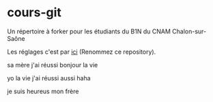 # cours-git
Un répertoire à forker pour les étudiants du B1N du CNAM Chalon-sur-Saône

Les réglages c'est par <a href="https://github.com/pixelman71100/cours-git/settings">ici</a> (Renommez ce repository).

sa mère j'ai réussi bonjour la vie

yo la vie j'ai réussi aussi haha

je suis heureus mon frère
